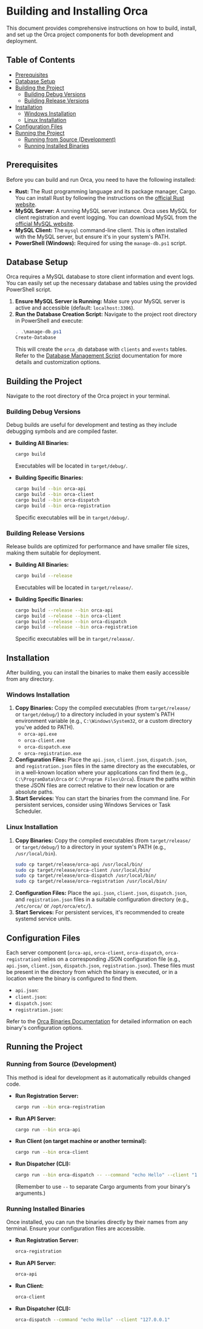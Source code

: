 # Building and Installing Orca

This document provides comprehensive instructions on how to build, install, and set up the Orca project components for both development and deployment.

## Table of Contents

*   [Prerequisites](#prerequisites)
*   [Database Setup](#database-setup)
*   [Building the Project](#building-the-project)
    *   [Building Debug Versions](#building-debug-versions)
    *   [Building Release Versions](#building-release-versions)
*   [Installation](#installation)
    *   [Windows Installation](#windows-installation)
    *   [Linux Installation](#linux-installation)
*   [Configuration Files](#configuration-files)
*   [Running the Project](#running-the-project)
    *   [Running from Source (Development)](#running-from-source-development)
    *   [Running Installed Binaries](#running-installed-binaries)

## Prerequisites

Before you can build and run Orca, you need to have the following installed:

*   **Rust:** The Rust programming language and its package manager, Cargo. You can install Rust by following the instructions on the [official Rust website](https://www.rust-lang.org/tools/install).
*   **MySQL Server:** A running MySQL server instance. Orca uses MySQL for client registration and event logging. You can download MySQL from the [official MySQL website](https://dev.mysql.com/downloads/mysql/).
*   **MySQL Client:** The `mysql` command-line client. This is often installed with the MySQL server, but ensure it's in your system's PATH.
*   **PowerShell (Windows):** Required for using the `manage-db.ps1` script.

## Database Setup

Orca requires a MySQL database to store client information and event logs. You can easily set up the necessary database and tables using the provided PowerShell script.

1.  **Ensure MySQL Server is Running:** Make sure your MySQL server is active and accessible (default: `localhost:3306`).
2.  **Run the Database Creation Script:**
    Navigate to the project root directory in PowerShell and execute:
    ```powershell
    . .\manage-db.ps1
    Create-Database
    ```
    This will create the `orca_db` database with `clients` and `events` tables. Refer to the [Database Management Script](manage-db.md) documentation for more details and customization options.

## Building the Project

Navigate to the root directory of the Orca project in your terminal.

### Building Debug Versions

Debug builds are useful for development and testing as they include debugging symbols and are compiled faster.

*   **Building All Binaries:**
    ```bash
    cargo build
    ```
    Executables will be located in `target/debug/`.

*   **Building Specific Binaries:**
    ```bash
    cargo build --bin orca-api
    cargo build --bin orca-client
    cargo build --bin orca-dispatch
    cargo build --bin orca-registration
    ```
    Specific executables will be in `target/debug/`.

### Building Release Versions

Release builds are optimized for performance and have smaller file sizes, making them suitable for deployment.

*   **Building All Binaries:**
    ```bash
    cargo build --release
    ```
    Executables will be located in `target/release/`.

*   **Building Specific Binaries:**
    ```bash
    cargo build --release --bin orca-api
    cargo build --release --bin orca-client
    cargo build --release --bin orca-dispatch
    cargo build --release --bin orca-registration
    ```
    Specific executables will be in `target/release/`.

## Installation

After building, you can install the binaries to make them easily accessible from any directory.

### Windows Installation

1.  **Copy Binaries:** Copy the compiled executables (from `target/release/` or `target/debug/`) to a directory included in your system's PATH environment variable (e.g., `C:\Windows\System32`, or a custom directory you've added to PATH).
    *   `orca-api.exe`
    *   `orca-client.exe`
    *   `orca-dispatch.exe`
    *   `orca-registration.exe`
2.  **Configuration Files:** Place the `api.json`, `client.json`, `dispatch.json`, and `registration.json` files in the same directory as the executables, or in a well-known location where your applications can find them (e.g., `C:\ProgramData\Orca` or `C:\Program Files\Orca`). Ensure the paths within these JSON files are correct relative to their new location or are absolute paths.
3.  **Start Services:** You can start the binaries from the command line. For persistent services, consider using Windows Services or Task Scheduler.

### Linux Installation

1.  **Copy Binaries:** Copy the compiled executables (from `target/release/` or `target/debug/`) to a directory in your system's PATH (e.g., `/usr/local/bin`).
    ```bash
    sudo cp target/release/orca-api /usr/local/bin/
    sudo cp target/release/orca-client /usr/local/bin/
    sudo cp target/release/orca-dispatch /usr/local/bin/
    sudo cp target/release/orca-registration /usr/local/bin/
    ```
2.  **Configuration Files:** Place the `api.json`, `client.json`, `dispatch.json`, and `registration.json` files in a suitable configuration directory (e.g., `/etc/orca/` or `/opt/orca/etc/`).
3.  **Start Services:** For persistent services, it's recommended to create systemd service units.

## Configuration Files

Each server component (`orca-api`, `orca-client`, `orca-dispatch`, `orca-registration`) relies on a corresponding JSON configuration file (e.g., `api.json`, `client.json`, `dispatch.json`, `registration.json`). These files must be present in the directory from which the binary is executed, or in a location where the binary is configured to find them.

*   `api.json`:
*   `client.json`:
*   `dispatch.json`:
*   `registration.json`:

Refer to the [Orca Binaries Documentation](binaries.md) for detailed information on each binary's configuration options.

## Running the Project

### Running from Source (Development)

This method is ideal for development as it automatically rebuilds changed code.

*   **Run Registration Server:**
    ```bash
    cargo run --bin orca-registration
    ```
*   **Run API Server:**
    ```bash
    cargo run --bin orca-api
    ```
*   **Run Client (on target machine or another terminal):**
    ```bash
    cargo run --bin orca-client
    ```
*   **Run Dispatcher (CLI):**
    ```bash
    cargo run --bin orca-dispatch -- --command "echo Hello" --client "127.0.0.1"
    ```
    (Remember to use `--` to separate Cargo arguments from your binary's arguments.)

### Running Installed Binaries

Once installed, you can run the binaries directly by their names from any terminal. Ensure your configuration files are accessible.

*   **Run Registration Server:**
    ```bash
    orca-registration
    ```
*   **Run API Server:**
    ```bash
    orca-api
    ```
*   **Run Client:**
    ```bash
    orca-client
    ```
*   **Run Dispatcher (CLI):**
    ```bash
    orca-dispatch --command "echo Hello" --client "127.0.0.1"
    ```